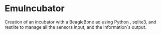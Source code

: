 EmuIncubator
============

Creation of an incubator with a BeagleBone ad using Python , sqlite3, and restlite to manage all the sensors input, and the information´s output.
